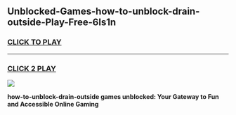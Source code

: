 
## Unblocked-Games-how-to-unblock-drain-outside-Play-Free-6ls1n
<h3>
<a href="https://premium76.site?title=how-to-unblock-drain-outside&ref=10A">CLICK TO PLAY</a></h3>
<hr>

<h3>
<a href="https://premium76.site?title=how-to-unblock-drain-outside&ref=10A">CLICK 2 PLAY</a>
  
</h3>

<a href="https://premium76.site?title=how-to-unblock-drain-outside&ref=10A"><img src="https://clearcache.store/games.png"></a>


**how-to-unblock-drain-outside games unblocked: Your Gateway to Fun and Accessible Online Gaming**

